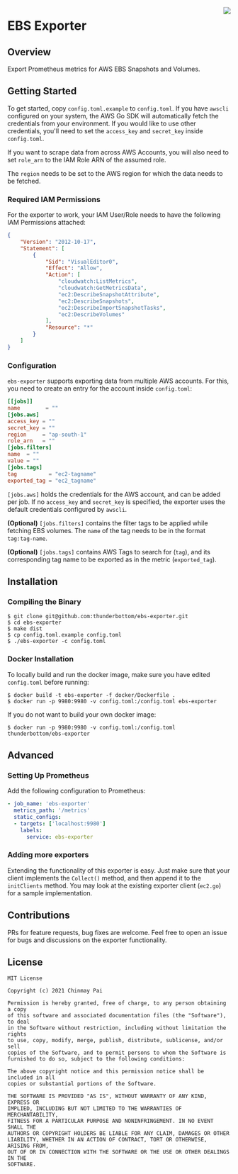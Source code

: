 <a href="https://zerodha.tech"><img src="https://zerodha.tech/static/images/github-badge.svg" align="right"/></a>

# EBS Exporter

## Overview

Export Prometheus metrics for AWS EBS Snapshots and Volumes.

## Getting Started

To get started, copy `config.toml.example` to `config.toml`. If you have `awscli` configured on your system, the AWS Go SDK will automatically fetch the credentials from your environment. If you would like to use other credentials, you'll need to set the `access_key` and `secret_key` inside `config.toml`.

If you want to scrape data from across AWS Accounts, you will also need to set `role_arn` to the IAM Role ARN of the assumed role.

The `region` needs to be set to the AWS region for which the data needs to be fetched.

### Required IAM Permissions

For the exporter to work, your IAM User/Role needs to have the following IAM Permissions attached:

```json
{
    "Version": "2012-10-17",
    "Statement": [
        {
            "Sid": "VisualEditor0",
            "Effect": "Allow",
            "Action": [
                "cloudwatch:ListMetrics",
                "cloudwatch:GetMetricsData",
                "ec2:DescribeSnapshotAttribute",
                "ec2:DescribeSnapshots",
                "ec2:DescribeImportSnapshotTasks",
                "ec2:DescribeVolumes"
            ],
            "Resource": "*"
        }
    ]
}
```

### Configuration

`ebs-exporter` supports exporting data from multiple AWS accounts. For this, you need to create an entry for the account inside `config.toml`:

```toml
[[jobs]]
name        = ""
[jobs.aws]
access_key = ""
secret_key = ""
region     = "ap-south-1"
role_arn   = ""
[jobs.filters]
name  = ""
value = ""
[jobs.tags]
tag          = "ec2-tagname"
exported_tag = "ec2_tagname"
```

`[jobs.aws]` holds the credentials for the AWS account, and can be added per job. If no `access_key` and `secret_key` is specified, the exporter uses the default credentials configured by `awscli`.

**(Optional)** `[jobs.filters]` contains the filter tags to be applied while fetching EBS volumes. The `name` of the tag needs to be in the format `tag:tag-name`.

**(Optional)** `[jobs.tags]` contains AWS Tags to search for (`tag`), and its corresponding tag name to be exported as in the metric (`exported_tag`).

## Installation

### Compiling the Binary

```shell
$ git clone git@github.com:thunderbottom/ebs-exporter.git
$ cd ebs-exporter
$ make dist
$ cp config.toml.example config.toml
$ ./ebs-exporter -c config.toml
```

### Docker Installation

To locally build and run the docker image, make sure you have edited `config.toml` before running:

```shell
$ docker build -t ebs-exporter -f docker/Dockerfile .
$ docker run -p 9980:9980 -v config.toml:/config.toml ebs-exporter
```

If you do not want to build your own docker image:

```shell
$ docker run -p 9980:9980 -v config.toml:/config.toml thunderbottom/ebs-exporter
```

## Advanced

### Setting Up Prometheus

Add the following configuration to Prometheus:

```yaml
- job_name: 'ebs-exporter'
  metrics_path: '/metrics'
  static_configs:
  - targets: ['localhost:9980']
    labels:
      service: ebs-exporter
```

### Adding more exporters

Extending the functionality of this exporter is easy. Just make sure that your client implements the `Collect()` method, and then append it to the `initClients` method. You may look at the existing exporter client (`ec2.go`) for a sample implementation.

## Contributions

PRs for feature requests, bug fixes are welcome. Feel free to open an issue for bugs and discussions on the exporter functionality.

## License

```
MIT License

Copyright (c) 2021 Chinmay Pai

Permission is hereby granted, free of charge, to any person obtaining a copy
of this software and associated documentation files (the "Software"), to deal
in the Software without restriction, including without limitation the rights
to use, copy, modify, merge, publish, distribute, sublicense, and/or sell
copies of the Software, and to permit persons to whom the Software is
furnished to do so, subject to the following conditions:

The above copyright notice and this permission notice shall be included in all
copies or substantial portions of the Software.

THE SOFTWARE IS PROVIDED "AS IS", WITHOUT WARRANTY OF ANY KIND, EXPRESS OR
IMPLIED, INCLUDING BUT NOT LIMITED TO THE WARRANTIES OF MERCHANTABILITY,
FITNESS FOR A PARTICULAR PURPOSE AND NONINFRINGEMENT. IN NO EVENT SHALL THE
AUTHORS OR COPYRIGHT HOLDERS BE LIABLE FOR ANY CLAIM, DAMAGES OR OTHER
LIABILITY, WHETHER IN AN ACTION OF CONTRACT, TORT OR OTHERWISE, ARISING FROM,
OUT OF OR IN CONNECTION WITH THE SOFTWARE OR THE USE OR OTHER DEALINGS IN THE
SOFTWARE.
```
